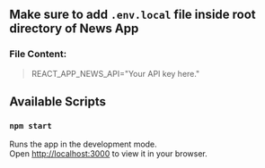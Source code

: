 ## Make sure to add `.env.local` file inside root directory of News App

### File Content:
> REACT_APP_NEWS_API="Your API key here."

## Available Scripts

### `npm start`

Runs the app in the development mode.\
Open [http://localhost:3000](http://localhost:3000) to view it in your browser.